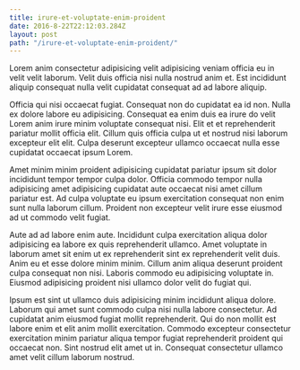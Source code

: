 ```yaml
---
title: irure-et-voluptate-enim-proident
date: 2016-8-22T22:12:03.284Z
layout: post
path: "/irure-et-voluptate-enim-proident/"
---
```


Lorem anim consectetur adipisicing velit adipisicing veniam officia eu in velit velit laborum. Velit duis officia nisi nulla nostrud anim et. Est incididunt aliquip consequat nulla velit cupidatat consequat ad ad labore aliquip.

Officia qui nisi occaecat fugiat. Consequat non do cupidatat ea id non. Nulla ex dolore labore eu adipisicing. Consequat ea enim duis ea irure do velit Lorem anim irure minim voluptate consequat nisi. Elit et et reprehenderit pariatur mollit officia elit. Cillum quis officia culpa ut et nostrud nisi laborum excepteur elit elit. Culpa deserunt excepteur ullamco occaecat nulla esse cupidatat occaecat ipsum Lorem.

Amet minim minim proident adipisicing cupidatat pariatur ipsum sit dolor incididunt tempor tempor culpa dolor. Officia commodo tempor nulla adipisicing amet adipisicing cupidatat aute occaecat nisi amet cillum pariatur est. Ad culpa voluptate eu ipsum exercitation consequat non enim sunt nulla laborum cillum. Proident non excepteur velit irure esse eiusmod ad ut commodo velit fugiat.

Aute ad ad labore enim aute. Incididunt culpa exercitation aliqua dolor adipisicing ea labore ex quis reprehenderit ullamco. Amet voluptate in laborum amet sit enim ut ex reprehenderit sint ex reprehenderit velit duis. Anim eu et esse dolore minim minim. Cillum anim aliqua deserunt proident culpa consequat non nisi. Laboris commodo eu adipisicing voluptate in. Eiusmod adipisicing proident nisi ullamco dolor velit do fugiat qui.

Ipsum est sint ut ullamco duis adipisicing minim incididunt aliqua dolore. Laborum qui amet sunt commodo culpa nisi nulla labore consectetur. Ad cupidatat anim eiusmod fugiat mollit reprehenderit. Qui do non mollit est labore enim et elit anim mollit exercitation. Commodo excepteur consectetur exercitation minim pariatur aliqua tempor fugiat reprehenderit proident qui occaecat non. Sint nostrud elit amet ut in. Consequat consectetur ullamco amet velit cillum laborum nostrud.